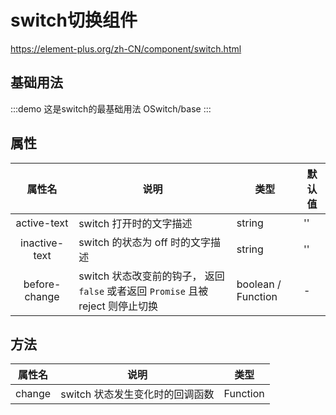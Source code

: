 # switch切换组件

https://element-plus.org/zh-CN/component/switch.html

## 基础用法

:::demo 这是switch的最基础用法
OSwitch/base
:::

## 属性

|    属性名     | 说明                                                                         | 类型               | 默认值 |
| :--------: | ---------------------------------------------------------------------------- | ------------------ | ------ |
|  active-text  | switch 打开时的文字描述                                                      | string             | ''     |
| inactive-text | switch 的状态为 off 时的文字描述                                             | string             | ''     |
| before-change | switch 状态改变前的钩子， 返回 `false` 或者返回 `Promise` 且被 reject 则停止切换 | boolean / Function | -      |

## 方法

| 属性名 | 说明                            | 类型     |
| :----: | ------------------------------- | -------- |
| change | switch 状态发生变化时的回调函数 | Function |
